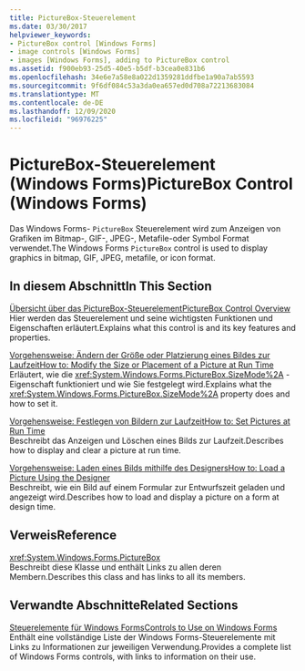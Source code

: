 ```yaml
---
title: PictureBox-Steuerelement
ms.date: 03/30/2017
helpviewer_keywords:
- PictureBox control [Windows Forms]
- image controls [Windows Forms]
- images [Windows Forms], adding to PictureBox control
ms.assetid: f900eb93-25d5-40e5-b5df-b3cea0e831b6
ms.openlocfilehash: 34e6e7a58e8a022d1359281ddfbe1a90a7ab5593
ms.sourcegitcommit: 9f6df084c53a3da0ea657ed0d708a72213683084
ms.translationtype: MT
ms.contentlocale: de-DE
ms.lasthandoff: 12/09/2020
ms.locfileid: "96976225"
---
```

# <a name="picturebox-control-windows-forms"></a><span data-ttu-id="36ea3-102">PictureBox-Steuerelement (Windows Forms)</span><span class="sxs-lookup"><span data-stu-id="36ea3-102">PictureBox Control (Windows Forms)</span></span>
<span data-ttu-id="36ea3-103">Das Windows Forms- `PictureBox` Steuerelement wird zum Anzeigen von Grafiken im Bitmap-, GIF-, JPEG-, Metafile-oder Symbol Format verwendet.</span><span class="sxs-lookup"><span data-stu-id="36ea3-103">The Windows Forms `PictureBox` control is used to display graphics in bitmap, GIF, JPEG, metafile, or icon format.</span></span>  
  
## <a name="in-this-section"></a><span data-ttu-id="36ea3-104">In diesem Abschnitt</span><span class="sxs-lookup"><span data-stu-id="36ea3-104">In This Section</span></span>  
 [<span data-ttu-id="36ea3-105">Übersicht über das PictureBox-Steuerelement</span><span class="sxs-lookup"><span data-stu-id="36ea3-105">PictureBox Control Overview</span></span>](picturebox-control-overview-windows-forms.md)  
 <span data-ttu-id="36ea3-106">Hier werden das Steuerelement und seine wichtigsten Funktionen und Eigenschaften erläutert.</span><span class="sxs-lookup"><span data-stu-id="36ea3-106">Explains what this control is and its key features and properties.</span></span>  
  
 [<span data-ttu-id="36ea3-107">Vorgehensweise: Ändern der Größe oder Platzierung eines Bildes zur Laufzeit</span><span class="sxs-lookup"><span data-stu-id="36ea3-107">How to: Modify the Size or Placement of a Picture at Run Time</span></span>](how-to-modify-the-size-or-placement-of-a-picture-at-run-time-windows-forms.md)  
 <span data-ttu-id="36ea3-108">Erläutert, wie die <xref:System.Windows.Forms.PictureBox.SizeMode%2A> -Eigenschaft funktioniert und wie Sie festgelegt wird.</span><span class="sxs-lookup"><span data-stu-id="36ea3-108">Explains what the <xref:System.Windows.Forms.PictureBox.SizeMode%2A> property does and how to set it.</span></span>  
  
 [<span data-ttu-id="36ea3-109">Vorgehensweise: Festlegen von Bildern zur Laufzeit</span><span class="sxs-lookup"><span data-stu-id="36ea3-109">How to: Set Pictures at Run Time</span></span>](how-to-set-pictures-at-run-time-windows-forms.md)  
 <span data-ttu-id="36ea3-110">Beschreibt das Anzeigen und Löschen eines Bilds zur Laufzeit.</span><span class="sxs-lookup"><span data-stu-id="36ea3-110">Describes how to display and clear a picture at run time.</span></span>  
  
 [<span data-ttu-id="36ea3-111">Vorgehensweise: Laden eines Bilds mithilfe des Designers</span><span class="sxs-lookup"><span data-stu-id="36ea3-111">How to: Load a Picture Using the Designer</span></span>](how-to-load-a-picture-using-the-designer-windows-forms.md)  
 <span data-ttu-id="36ea3-112">Beschreibt, wie ein Bild auf einem Formular zur Entwurfszeit geladen und angezeigt wird.</span><span class="sxs-lookup"><span data-stu-id="36ea3-112">Describes how to load and display a picture on a form at design time.</span></span>  
  
## <a name="reference"></a><span data-ttu-id="36ea3-113">Verweis</span><span class="sxs-lookup"><span data-stu-id="36ea3-113">Reference</span></span>  
 <xref:System.Windows.Forms.PictureBox>  
 <span data-ttu-id="36ea3-114">Beschreibt diese Klasse und enthält Links zu allen deren Membern.</span><span class="sxs-lookup"><span data-stu-id="36ea3-114">Describes this class and has links to all its members.</span></span>  
  
## <a name="related-sections"></a><span data-ttu-id="36ea3-115">Verwandte Abschnitte</span><span class="sxs-lookup"><span data-stu-id="36ea3-115">Related Sections</span></span>  
 [<span data-ttu-id="36ea3-116">Steuerelemente für Windows Forms</span><span class="sxs-lookup"><span data-stu-id="36ea3-116">Controls to Use on Windows Forms</span></span>](controls-to-use-on-windows-forms.md)  
 <span data-ttu-id="36ea3-117">Enthält eine vollständige Liste der Windows Forms-Steuerelemente mit Links zu Informationen zur jeweiligen Verwendung.</span><span class="sxs-lookup"><span data-stu-id="36ea3-117">Provides a complete list of Windows Forms controls, with links to information on their use.</span></span>
